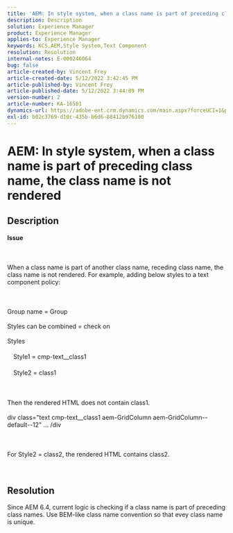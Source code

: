 ```yaml
---
title: 'AEM: In style system, when a class name is part of preceding class name, the class name is not rendered'
description: Description
solution: Experience Manager
product: Experience Manager
applies-to: Experience Manager
keywords: KCS,AEM,Style System,Text Component
resolution: Resolution
internal-notes: E-000246064
bug: false
article-created-by: Vincent Frey
article-created-date: 5/12/2022 3:42:45 PM
article-published-by: Vincent Frey
article-published-date: 5/12/2022 3:44:09 PM
version-number: 2
article-number: KA-16501
dynamics-url: https://adobe-ent.crm.dynamics.com/main.aspx?forceUCI=1&pagetype=entityrecord&etn=knowledgearticle&id=d70ba725-0ad2-ec11-a7b5-0022480a8683
exl-id: b02c3769-d10c-435b-b6d6-88412b976100
---
```

# AEM: In style system, when a class name is part of preceding class name, the class name is not rendered

## Description

<b>Issue</b><br><br> <br><br>When a class name is part of another class name, receding class name, the class name is not rendered. For example, adding below styles to a text component policy:<br><br> <br><br>Group name = Group<br><br>Styles can be combined = check on<br><br>Styles<br><br>　Style1 = cmp-text__class1<br><br>　Style2 = class1<br><br> <br><br>Then the rendered HTML does not contain class1.<br><br>div class="text cmp-text__class1 aem-GridColumn aem-GridColumn--default--12" ... /div<br><br> <br><br>For Style2 = class2, the rendered HTML contains class2.<br><br><br>

## Resolution


Since AEM 6.4, current logic is checking if a class name is part of preceding class names. Use BEM-like class name convention so that evey class name is unique.
